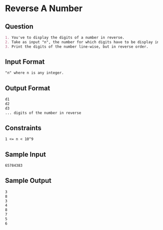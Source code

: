 # Reverse A Number

## Question

```markdown
1. You've to display the digits of a number in reverse.
2. Take as input "n", the number for which digits have to be display in reverse.
3. Print the digits of the number line-wise, but in reverse order.
```

## Input Format

```markdown
"n" where n is any integer.
```

## Output Format

```markdown
d1
d2
d3
... digits of the number in reverse
```

## Constraints

```markdown
1 <= n < 10^9
```

## Sample Input

```markdown
65784383
```

## Sample Output

```markdown
3
8
3
4
8
7
5
6
```
